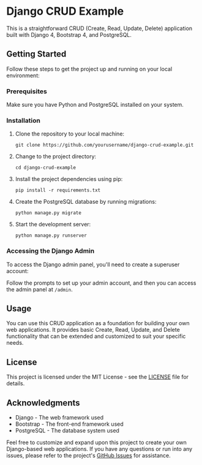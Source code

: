 # Django CRUD Example

This is a straightforward CRUD (Create, Read, Update, Delete) application built with Django 4, Bootstrap 4, and PostgreSQL.

## Getting Started

Follow these steps to get the project up and running on your local environment:

### Prerequisites

Make sure you have Python and PostgreSQL installed on your system.

### Installation

1. Clone the repository to your local machine:

    ```
    git clone https://github.com/yourusername/django-crud-example.git
    ```

2. Change to the project directory:

    ```
    cd django-crud-example
    ```

3. Install the project dependencies using pip:

    ```
    pip install -r requirements.txt
    ```

4. Create the PostgreSQL database by running migrations:

    ```
    python manage.py migrate
    ```

5. Start the development server:

    ```
    python manage.py runserver
    ```

### Accessing the Django Admin

To access the Django admin panel, you'll need to create a superuser account:


Follow the prompts to set up your admin account, and then you can access the admin panel at `/admin`.

## Usage

You can use this CRUD application as a foundation for building your own web applications. It provides basic Create, Read, Update, and Delete functionality that can be extended and customized to suit your specific needs.

## License

This project is licensed under the MIT License - see the [LICENSE](LICENSE) file for details.

## Acknowledgments

- Django - The web framework used
- Bootstrap - The front-end framework used
- PostgreSQL - The database system used

Feel free to customize and expand upon this project to create your own Django-based web applications. If you have any questions or run into any issues, please refer to the project's [GitHub Issues](https://github.com/yourusername/django-crud-example/issues) for assistance.
